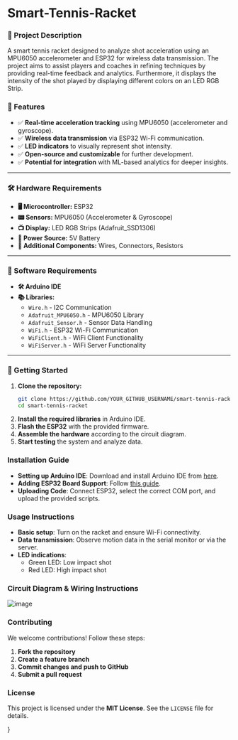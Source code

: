 # Smart-Tennis-Racket

### **📜 Project Description**
A smart tennis racket designed to analyze shot acceleration using an MPU6050 accelerometer and ESP32 for wireless data transmission. The project aims to assist players and coaches in refining techniques by providing real-time feedback and analytics. Furthermore, it displays the intensity of the shot played by displaying different colors on an LED RGB Strip.

### **🔹 Features**
- ✅ **Real-time acceleration tracking** using MPU6050 (accelerometer and gyroscope).
- ✅ **Wireless data transmission** via ESP32 Wi-Fi communication.
- ✅ **LED indicators** to visually represent shot intensity.
- ✅ **Open-source and customizable** for further development.
- ✅ **Potential for integration** with ML-based analytics for deeper insights.

---

### **🛠 Hardware Requirements**
- **🖥 Microcontroller:** ESP32
- **📟 Sensors:** MPU6050 (Accelerometer & Gyroscope)
- **📺 Display:** LED RGB Strips (Adafruit_SSD1306)
- **🔋 Power Source:** 5V Battery
- **📡 Additional Components:** Wires, Connectors, Resistors

---

### **💾 Software Requirements**
- **🛠 Arduino IDE**
- **📚 Libraries:**
  - `Wire.h` - I2C Communication
  - `Adafruit_MPU6050.h` - MPU6050 Library
  - `Adafruit_Sensor.h` - Sensor Data Handling
  - `WiFi.h` - ESP32 Wi-Fi Communication
  - `WiFiClient.h` - WiFi Client Functionality
  - `WiFiServer.h` - WiFi Server Functionality

---

### **🚀 Getting Started**
1. **Clone the repository:**
   ```sh
   git clone https://github.com/YOUR_GITHUB_USERNAME/smart-tennis-racket.git
   cd smart-tennis-racket
   ```
2. **Install the required libraries** in Arduino IDE.
3. **Flash the ESP32** with the provided firmware.
4. **Assemble the hardware** according to the circuit diagram.
5. **Start testing** the system and analyze data.

### **Installation Guide**
- **Setting up Arduino IDE**: Download and install Arduino IDE from [here](https://www.arduino.cc/en/software).
- **Adding ESP32 Board Support**: Follow [this guide](https://github.com/espressif/arduino-esp32).
- **Uploading Code**: Connect ESP32, select the correct COM port, and upload the provided scripts.

### **Usage Instructions**
- **Basic setup**: Turn on the racket and ensure Wi-Fi connectivity.
- **Data transmission**: Observe motion data in the serial monitor or via the server.
- **LED indications**:
  - Green LED: Low impact shot
  - Red LED: High impact shot

### **Circuit Diagram & Wiring Instructions**
![image](https://github.com/user-attachments/assets/33419769-9524-431a-9cc0-07e09bf930fe)


### **Contributing**
We welcome contributions! Follow these steps:
1. **Fork the repository**
2. **Create a feature branch**
3. **Commit changes and push to GitHub**
4. **Submit a pull request**

### **License**
This project is licensed under the **MIT License**. See the `LICENSE` file for details.

}

